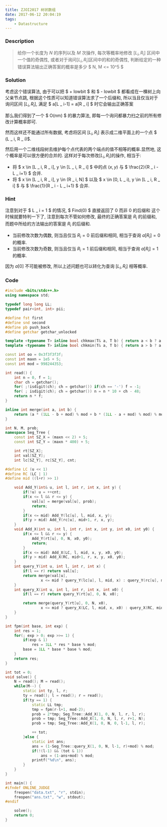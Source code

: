 ```yaml
---
title: ZJOI2017 树状数组
date: 2017-06-12 20:04:19
tags: 
    - Datastructure
---
```


### Description
> 给你一个长度为 $N$ 的序列以及 $M$ 次操作, 每次等概率地修改 $[L _ i, R _ i]$ 区间中一个值的奇偶性, 或者对于询问$[L _ i,R _ i]$区间中的和的奇偶性, 判断给定的一种错误算法输出正确答案的概率是多少
$ N, M <= 10^5 $

<!--more-->
### Solution

考虑这个错误算法, 由于可以把 $ + lowbit $ 和 $ - lowbit $ 都看成在一棵树上向父亲节点跳, 根据这个性质可以知道错误算法求了一个后缀和, 所以当且仅当对于询问区间 $[L _ i, R _ i]$, 满足 $ a[L _ i-1] = a[R _ i] $ 时它会输出正确答案

那么我们得到了一个 $ O(nm) $ 的暴力算法, 即每一个询问都暴力扫之前的所有修改计算概率即可.

然而这样还不能通过所有数据, 考虑将区间 $[L _ i, R _ i]$ 表示成二维平面上的一个点 $ (L _ i, R _ i)$.

然后用一个二维线段树去维护每个点代表的两个端点的值不相等的概率.显然地, 这个概率是可以很方便的合并的.
这样对于每次修改$[L _ i, R _ i]$的操作, 相当于:
- 将 $ x \in [L _ i, R _ i], y \in [L _ i, R _ i] $ 中的点 $(x, y)$ 与 $ \frac{2}{R _ i - L _ i+1} $ 合并.
- 将 $ x \in [L _ i, R _ i], y \in (R _ i, N] $ 以及 $ x \in [0, L _ i), y \in [L _ i, R _ i] $ 与 $ \frac{1}{R _ i - L _ i+1} $ 合并.

### Hint
注意到对于 $ L _ i = 1 $ 的情况, $ Find(0) $ 直接返回了 $0$ 而非 $0$ 的后缀和
这个时候就要特判一下了, 注意到每次不管如何修改, 最终的正确答案是 $R _ i$ 的前缀和, 而题中所给的方法输出的答案是 $R _ i$ 的后缀和.

- 当前修改次数为偶数,  则当且仅当 $R _ i = 0$ 前后缀和相同, 相当于查询 $a[R _ i] = 0$ 的概率.
- 当前修改次数为奇数,  则当且仅当 $R _ i = 1$ 前后缀和相同, 相当于查询 $a[R _ i] = 1$ 的概率.

因为 $a[0]$ 不可能被修改, 所以上述问题也可以转化为查询 $[L _ i, R _ i]$ 相等概率.

### Code 
``` cpp 
#include <bits/stdc++.h>
using namespace std;

typedef long long LL;
typedef pair<int, int> pii;

#define fst first
#define snd second
#define pb push_back
#define getchar getchar_unlocked

template <typename T> inline bool chkmax(T& a, T b) { return a < b ? a = b, 1 : 0; }
template <typename T> inline bool chkmin(T& a, T b) { return a > b ? a = b, 1 : 0; }

const int oo = 0x3f3f3f3f;
const int maxn = 1e5 + 5;
const int mod = 998244353;

int read() {
    int n = 0, f = 1;
    char ch = getchar();
    for( ;!isdigit(ch); ch = getchar()) if(ch == '-') f = -1;
    for( ; isdigit(ch); ch = getchar()) n = n * 10 + ch - 48;
    return n * f;
}

inline int merge(int a, int b) {
    return (a * (1LL - b + mod) % mod + b * (1LL - a + mod) % mod) % mod;
}

int N, M, prob;
namespace Seg_Tree {
    const int SZ_X = (maxn << 2) + 5;
    const int SZ_Y = (maxn * 400) + 5;

    int rt[SZ_X];
    int val[SZ_Y];
    int lc[SZ_Y], rc[SZ_Y], cnt;

#define LC (u << 1) 
#define RC (LC | 1)
#define mid ((l+r) >> 1)

    void Add_Y(int& u, int l, int r, int x, int y) {
        if(!u) u = ++cnt;
        if(x <= l && r <= y) {
            val[u] = merge(val[u], prob);
            return;
        }
        if(x <= mid) Add_Y(lc[u], l, mid, x, y);
        if(y > mid) Add_Y(rc[u], mid+1, r, x, y);
    }
    void Add_X(int u, int l, int r, int x, int y, int x0, int y0) {
        if(x <= l && r <= y) {
            Add_Y(rt[u], 0, N, x0, y0);
            return;
        }
        if(x <= mid) Add_X(LC, l, mid, x, y, x0, y0);
        if(y > mid) Add_X(RC, mid+1, r, x, y, x0, y0);
    }
    int query_Y(int u, int l, int r, int x) {
        if(l == r) return val[u];
        return merge(val[u], 
                x <= mid ? query_Y(lc[u], l, mid, x) : query_Y(rc[u], mid+1, r, x));
    }
    int query_X(int u, int l, int r, int x, int x0) {
        if(l == r) return query_Y(rt[u], 0, N, x0);

        return merge(query_Y(rt[u], 0, N, x0), 
                x <= mid ? query_X(LC, l, mid, x, x0) : query_X(RC, mid+1, r, x, x0));
    }
}

int fpm(int base, int exp) {
    int res = 1;
    for(; exp > 0; exp >>= 1) {
        if(exp & 1) 
            res = 1LL * res * base % mod;
        base = 1LL * base * base % mod;
    }
    return res;
}

int tot = 0;
void solve() {
    N = read(); M = read();
    while(M--) {
        static int ty, l, r;
        ty = read(); l = read(); r = read();
        if(ty == 1) {
            static LL tmp; 
            tmp = fpm(r-l+1, mod-2);
            prob = 2*tmp; Seg_Tree::Add_X(1, 0, N, l, r, l, r); 
            prob = tmp; Seg_Tree::Add_X(1, 0, N, l, r, r+1, N);
            prob = tmp; Seg_Tree::Add_X(1, 0, N, 0, l-1, l, r);

            ++ tot;
        }else {
            static int ans;
            ans = (1-Seg_Tree::query_X(1, 0, N, l-1, r)+mod) % mod;
            if(!(l-1) && (tot & 1))
                ans = (1-ans+mod) % mod;
            printf("%d\n", ans);
        }
    }
}

int main() {
#ifndef ONLINE_JUDGE
    freopen("data.txt", "r", stdin);
    freopen("ans.txt", "w", stdout);
#endif

    solve();
    return 0;
}
```
